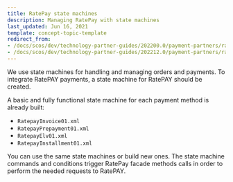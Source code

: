 ```yaml
---
title: RatePay state machines
description: Managing RatePay with state machines
last_updated: Jun 16, 2021
template: concept-topic-template
redirect_from:
- /docs/scos/dev/technology-partner-guides/202200.0/payment-partners/ratepay/ratepay-state-machines.html
- /docs/scos/dev/technology-partner-guides/202212.0/payment-partners/ratepay/ratepay-state-machines.html
---
```


We use state machines for handling and managing orders and payments. To integrate RatePAY payments, a state machine for RatePAY should be created.

A basic and fully functional state machine for each payment method is already built:
* `RatepayInvoice01.xml`
* `RatepayPrepayment01.xml`
* `RatepayElv01.xml`
* `RatepayInstallment01.xml`

You can use the same state machines or build new ones. The state machine commands and conditions trigger RatePay facade methods calls in order to perform the needed requests to RatePAY.
